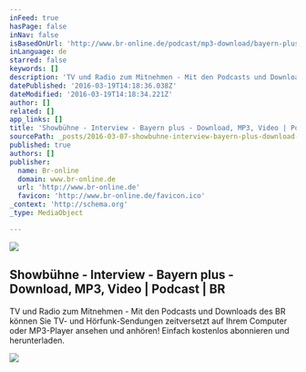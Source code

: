 ```yaml
---
inFeed: true
hasPage: false
inNav: false
isBasedOnUrl: 'http://www.br-online.de/podcast/mp3-download/bayern-plus/mp3-download-podcast-showbuehne-interview.shtml'
inLanguage: de
starred: false
keywords: []
description: 'TV und Radio zum Mitnehmen - Mit den Podcasts und Downloads des BR können Sie TV- und Hörfunk-Sendungen zeitversetzt auf Ihrem Computer oder MP3-Player ansehen und anhören! Einfach kostenlos abonnieren und herunterladen.'
datePublished: '2016-03-19T14:18:36.038Z'
dateModified: '2016-03-19T14:18:34.221Z'
author: []
related: []
app_links: []
title: 'Showbühne - Interview - Bayern plus - Download, MP3, Video | Podcast | BR'
sourcePath: _posts/2016-03-07-showbuhne-interview-bayern-plus-download-mp3-video-or.md
published: true
authors: []
publisher:
  name: Br-online
  domain: www.br-online.de
  url: 'http://www.br-online.de'
  favicon: 'http://www.br-online.de/favicon.ico'
_context: 'http://schema.org'
_type: MediaObject

---
```

![](https://s3-us-west-2.amazonaws.com/the-grid-img/p/728b038052d3f83b11a109eee94d5b8b4792270f.jpg)

<article style=""><h1>Showbühne - Interview - Bayern plus - Download, MP3, Video | Podcast | BR</h1><p>TV und Radio zum Mitnehmen - Mit den Podcasts und Downloads des BR können Sie TV- und Hörfunk-Sendungen zeitversetzt auf Ihrem Computer oder MP3-Player ansehen und anhören! Einfach kostenlos abonnieren und herunterladen.</p><img src="https://s3-us-west-2.amazonaws.com/the-grid-img/p/cfb06a98444776c26350f3f046a1bbd04f9719b1.gif" /></article>